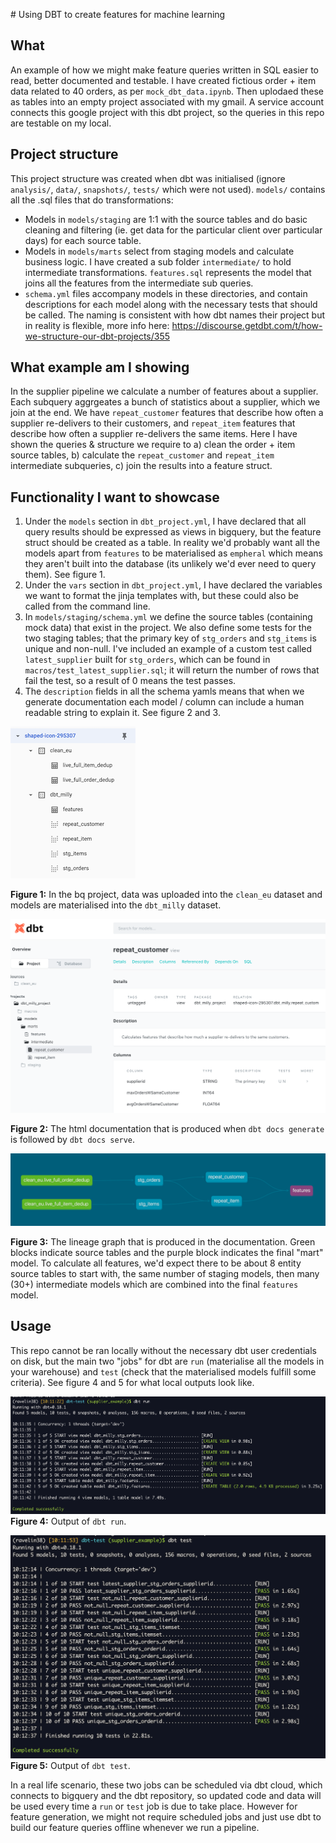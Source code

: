 # Using DBT to create features for machine learning


## What
An example of how we might make feature queries written in SQL easier to read, better documented and testable.
I have created fictious order + item data related to 40 orders, as per `mock_dbt_data.ipynb`. Then uplodaed
these as tables into an empty project associated with my gmail. A service account connects this google project
with this dbt project, so the queries in this repo are testable on my local.


## Project structure
This project structure was created when dbt was initialised (ignore `analysis/`, `data/`, `snapshots/`, `tests/` which were not used).
`models/` contains all the .sql files that do transformations:
* Models in `models/staging` are 1:1 with the source tables and do basic cleaning and filtering (ie. get data for the particular client over particular days) for each source table.
* Models in `models/marts` select from staging models and calculate business logic. I have created a sub folder `intermediate/` to hold intermediate transformations. `features.sql` represents the model that joins all
the features from the intermediate sub queries.
* `schema.yml` files accompany models in these directories, and contain descriptions for each model along with the necessary tests that should be called.
The naming is consistent with how dbt names their project but in reality is flexible, more info here: https://discourse.getdbt.com/t/how-we-structure-our-dbt-projects/355


## What example am I showing
In the supplier pipeline we calculate a number of features about a supplier. Each subquery aggrgeates a bunch of statistics about a supplier, which we join at the end. We have `repeat_customer` features that describe how often a supplier re-delivers to their customers, and `repeat_item` features that describe how often a supplier re-delivers the same items.
Here I have shown the queries & structure we require to a) clean the order + item source tables, b) calculate the `repeat_customer` and `repeat_item` intermediate subqueries, c) join the results into a feature struct.


## Functionality I want to showcase
1. Under the `models` section in `dbt_project.yml`, I have declared that all query results should be expressed as views in bigquery, but the feature struct should be created as a table. In reality we'd probably want all the models apart from `features` to be materialised as `empheral` which means they aren't built into the database (its unlikely we'd ever need to query them). See figure 1.
2. Under the `vars` section in `dbt_project.yml`, I have declared the variables we want to format the jinja templates with, but these could also be called from the command line.
3. In `models/staging/schema.yml` we define the source tables (containing mock data) that exist in the project. We also define some tests for the two staging tables; that the primary key of `stg_orders` and `stg_items` is unique and non-null. I've included an example of a custom test called `latest_supplier` built for `stg_orders`, which can be found in `macros/test_latest_supplier.sql`; it will return the number of rows that fail the test, so a result of 0 means the test passes.
4. The `description` fields in all the schema yamls means that when we generate documentation each model / column can include a human readable string to explain it. See figure 2 and 3.

![bq structure](/images/bq_structure.png)

**Figure 1:** In the bq project, data was uploaded into the `clean_eu` dataset and models are materialised into the `dbt_milly` dataset.


![dbt documentation](/images/dbt_documentation.png)

**Figure 2:** The html documentation that is produced when `dbt docs generate` is followed by `dbt docs serve`.


![dbt lineage graph](/images/dbt_lineage_graph.png)

**Figure 3:** The lineage graph that is produced in the documentation. Green blocks indicate source tables and the purple block indicates the final "mart" model. To calculate all features, we'd expect there to be about 8 entity source tables to start with, the same number of staging models, then many (30+) intermediate models which are combined into the final `features` model.


## Usage
This repo cannot be ran locally without the necessary dbt user credentials on disk, but the main two "jobs" for dbt are `run` (materialise all the models in your warehouse) and `test` (check that the materialised models fulfill some criteria). See figure 4 and 5 for what local outputs look like.

![dbt run](/images/dbt_run.png)
**Figure 4:** Output of `dbt run`.

![dbt test](/images/dbt_test.png)
**Figure 5:** Output of `dbt test`.

In a real life scenario, these two jobs can be scheduled via dbt cloud, which connects to bigquery and the dbt repository, so updated code and data will be used every time a `run` or `test` job is due to take place. However for feature generation, we might not require scheduled jobs and just use dbt to build our feature queries offline whenever we run a pipeline.

